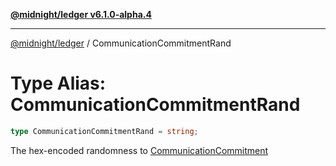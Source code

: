 [**@midnight/ledger v6.1.0-alpha.4**](../README.md)

***

[@midnight/ledger](../globals.md) / CommunicationCommitmentRand

# Type Alias: CommunicationCommitmentRand

```ts
type CommunicationCommitmentRand = string;
```

The hex-encoded randomness to [CommunicationCommitment](CommunicationCommitment.md)

